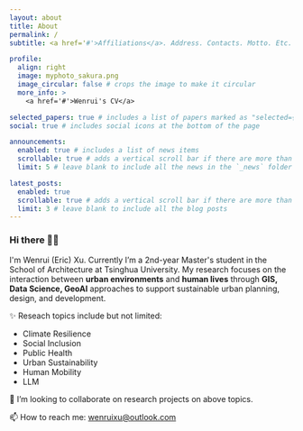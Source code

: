 ```yaml
---
layout: about
title: About
permalink: /
subtitle: <a href='#'>Affiliations</a>. Address. Contacts. Motto. Etc.

profile:
  align: right
  image: myphoto_sakura.png
  image_circular: false # crops the image to make it circular
  more_info: >
    <a href='#'>Wenrui's CV</a>

selected_papers: true # includes a list of papers marked as "selected={true}"
social: true # includes social icons at the bottom of the page

announcements:
  enabled: true # includes a list of news items
  scrollable: true # adds a vertical scroll bar if there are more than 3 news items
  limit: 5 # leave blank to include all the news in the `_news` folder

latest_posts:
  enabled: true
  scrollable: true # adds a vertical scroll bar if there are more than 3 new posts items
  limit: 3 # leave blank to include all the blog posts
---
```


### Hi there 👋🦁
I'm Wenrui (Eric) Xu. Currently I’m a 2nd-year Master's student in the School of Architecture at Tsinghua University.
My research focuses on the interaction between **urban environments** and **human lives** through **GIS, Data Science, GeoAI** approaches to support sustainable urban planning, design, and development.

✨ Reseach topics include but not limited:
- Climate Resilience
- Social Inclusion
- Public Health
- Urban Sustainability
- Human Mobility
- LLM

👯 I’m looking to collaborate on research projects on above topics.

📫 How to reach me: wenruixu@outlook.com